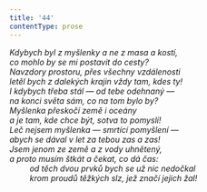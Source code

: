 ```yaml
---
title: '44'
contentType: prose
---
```


_Kdybych byl z myšlenky a ne z masa a kostí,  
co mohlo by se mi postavit do cesty?  
Navzdory prostoru, přes všechny vzdálenosti  
letěl bych z dalekých krajin vždy tam, kdes ty!  
I kdybych třeba stál — od tebe odehnaný —  
na konci světa sám, co na tom bylo by?  
Myšlenka přeskočí země i oceány  
a je tam, kde chce být, sotva to pomyslí!  
Leč nejsem myšlenka — smrtící pomyšlení —  
abych se dával v let za tebou zas a zas!  
Jsem jenom ze země a z vody uhnětený,  
a proto musím štkát a čekat, co dá čas:  
         od těch dvou prvků bych se už nic nedočkal  
         krom proudů těžkých slz, jež značí jejich žal!_
